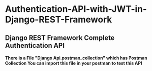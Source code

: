 # Authentication-API-with-JWT-in-Django-REST-Framework

## Django REST Framework Complete Authentication API


#### There is a File "Django Api.postman_collection" which has Postman Collection You can import this file in your postman to test this API
